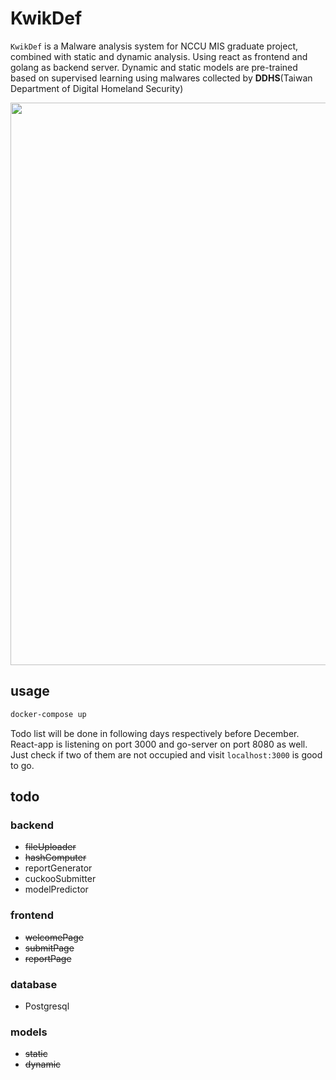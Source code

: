 # KwikDef

```KwikDef``` is a Malware analysis system for NCCU MIS graduate project, combined with static and dynamic analysis. Using react as frontend and golang as backend server. Dynamic and static models are pre-trained based on supervised learning using malwares collected by **DDHS**(Taiwan Department of Digital Homeland Security)

<img src=https://github.com/nathan-tw/KwikDef/blob/master/system_metadata/arch.png width="900">


## usage

```zsh
docker-compose up
```
Todo list will be done in following days respectively before December. React-app is listening on port 3000 and go-server on port 8080 as well. Just check if two of them are not occupied and visit ```localhost:3000``` is good to go.


## todo 

### backend

- <del> fileUploader
- <del> hashComputer
- reportGenerator
- cuckooSubmitter
- modelPredictor

### frontend

- <del> welcomePage
- <del> submitPage
- <del> reportPage

### database

- Postgresql

### models

- <del> static
- <del> dynamic
